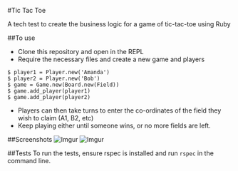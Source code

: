 #Tic Tac Toe

A tech test to create the business logic for a game of tic-tac-toe using Ruby

##To use
* Clone this repository and open in the REPL
* Require the necessary files and create a new game and players
```
$ player1 = Player.new('Amanda')
$ player2 = Player.new('Bob')
$ game = Game.new(Board.new(Field))
$ game.add_player(player1)
$ game.add_player(player2)
```
* Players can then take turns to enter the co-ordinates of the field they wish to claim (A1, B2, etc)
* Keep playing either until someone wins, or no more fields are left.

##Screenshots
![Imgur](http://i.imgur.com/m0Eltpc.png)
![Imgur](http://i.imgur.com/1D7PPfb.png)

##Tests
To run the tests, ensure rspec is installed and run `rspec` in the command line.
